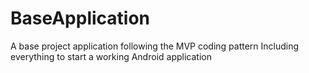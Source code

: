 # BaseApplication
A base project application following the MVP coding pattern
Including everything to start a working Android application
